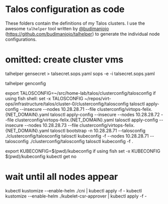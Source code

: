 # Talos configuration as code

These folders contain the definitions of my Talos clusters. I use the awesome `talhelper` tool written by [@budimanjojo](https://github.com/budimanjojo) (https://github.com/budimanjojo/talhelper) to generate the individual node configurations.


# omitted: create cluster vms

talhelper gensecret > talsecret.sops.yaml
sops -e -i talsecret.sops.yaml

talhelper genconfig

export TALOSCONFIG=~/src/home-lab/talos/clusterconfig/talosconfig
if using fish shell: set -x TALOSCONFIG ~/repos/virt-ops/infrastructure/talos/cluster-0/clusterconfig/talosconfig
talosctl apply-config --insecure --nodes 10.28.28.71 --file clusterconfig/virtops-felix.{NET_DOMAIN}.yaml
talosctl apply-config --insecure --nodes 10.28.28.72 --file clusterconfig/virtops-felix.{NET_DOMAIN}.yaml
talosctl apply-config --insecure --nodes 10.28.28.73 --file clusterconfig/virtops-felix.{NET_DOMAIN}.yaml
talosctl bootstrap -n 10.28.28.71 --talosconfig ./clusterconfig/talosconfig
talosctl kubeconfig -f --nodes 10.28.28.71 --talosconfig ./clusterconfig/talosconfig
talosctl kubeconfig -f .

export KUBECONFIG=$(pwd)/kubeconfig
if using fish set -x KUBECONFIG $(pwd)/kubeconfig
kubectl get no
# wait until all nodes appear

kubectl kustomize --enable-helm ./cni | kubectl apply -f -
kubectl kustomize --enable-helm ./kubelet-csr-approver | kubectl apply -f -